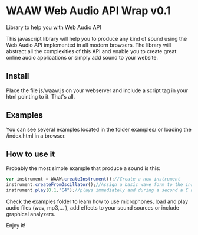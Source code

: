 # WAAW Web Audio API Wrap v0.1

Library to help you with Web Audio API


This javascript library will help you to produce any kind of sound using the
Web Audio API implemented in all modern browsers. The library will abstract all
the complexities of this API and enable you to create great online audio
applications or simply add sound to your website.

## Install
Place the file js/waaw.js on your webserver and include a script tag in
your html pointing to it. That's all.


## Examples
You can see several examples located in the folder examples/ or loading the
/index.html in a browser.

## How to use it
Probably the most simple example that produce a sound is this:

```javascript
var instrument = WAAW.createInstrument();//Create a new instrument
instrument.createFromOscillator();//Assign a basic wave form to the instrument 
instrument.play(0,1,"C4");//plays immediately and during a second a C note
```

Check the examples folder to learn how to use microphones, load and play audio
files (wav, mp3,... ), add effects to your sound sources or include graphical
analyzers.


Enjoy it!


